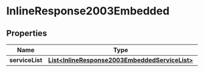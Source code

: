 

# InlineResponse2003Embedded

## Properties

Name | Type | Description | Notes
------------ | ------------- | ------------- | -------------
**serviceList** | [**List&lt;InlineResponse2003EmbeddedServiceList&gt;**](InlineResponse2003EmbeddedServiceList.md) |  | 



